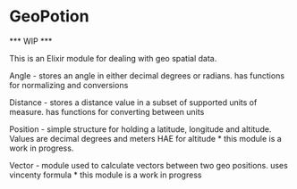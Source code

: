 GeoPotion
=========

*** WIP ***

This is an Elixir module for dealing with geo spatial data. 

Angle    - stores an angle in either decimal degrees or radians. has functions for normalizing and conversions

Distance - stores a distance value in a subset of supported units of measure. has functions for converting between units

Position - simple structure for holding a latitude, longitude and altitude. Values are decimal degrees and meters HAE for altitude
	   * this module is a work in progress.

Vector   - module used to calculate vectors between two geo positions. uses vincenty formula
	   * this module is a work in progress
